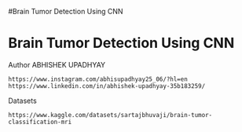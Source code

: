 #Brain Tumor Detection Using CNN 
# Brain Tumor Detection Using CNN 



 Author
 ABHISHEK UPADHYAY

```
https://www.instagram.com/abhisupadhyay25_06/?hl=en
https://www.linkedin.com/in/abhishek-upadhyay-35b183259/

```





 Datasets

```
https://www.kaggle.com/datasets/sartajbhuvaji/brain-tumor-classification-mri

```




 
 
